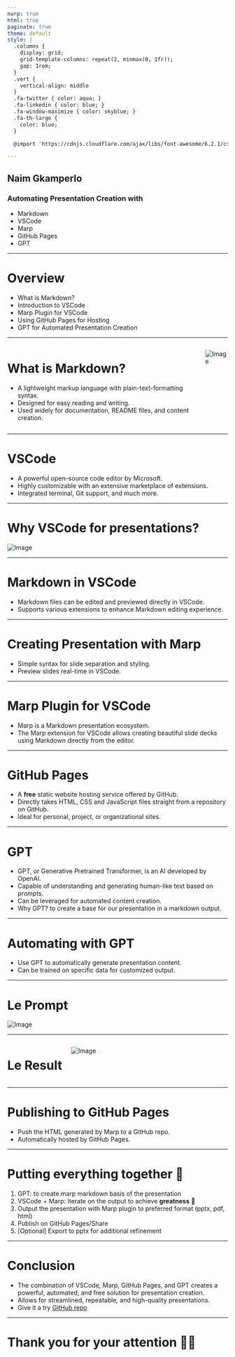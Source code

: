 ```yaml
---
marp: true
html: true
paginate: true
theme: default
style: |
  .columns {
    display: grid;
    grid-template-columns: repeat(2, minmax(0, 1fr));
    gap: 1rem;
  }
  .vert {
    vertical-align: middle
  }
  .fa-twitter { color: aqua; }
  .fa-linkedin { color: blue; }
  .fa-window-maximize { color: skyblue; }
  .fa-th-large {
    color: blue;
  }

  @import 'https://cdnjs.cloudflare.com/ajax/libs/font-awesome/6.2.1/css/all.min.css'

---
```

<!-- backgroundColor: #de1a76 -->
<!-- color: #fff -->

## Naim Gkamperlo
### Automating Presentation Creation with 
- Markdown
- VSCode
- Marp
- GitHub Pages
- GPT

---
# Overview
<!-- _backgroundColor: #512179 -->
<!-- _color: #3dcbda -->

- What is Markdown?
- Introduction to VSCode
- Marp Plugin for VSCode
- Using GitHub Pages for Hosting
- GPT for Automated Presentation Creation

---
<!-- _backgroundColor: #003c71 -->
<!-- _color: #3dcbda -->



<div class="columns">
<div>

# What is Markdown?

- A lightweight markup language with plain-text-formatting syntax.
- Designed for easy reading and writing.
- Used widely for documentation, README files, and content creation.

</div>

<div>

![Image](./img/markdown.png)

</div>
</div>


---
# VSCode

- A powerful open-source code editor by Microsoft.
- Highly customizable with an extensive marketplace of extensions.
- Integrated terminal, Git support, and much more.
---
<!-- _backgroundColor: #512179 -->
<!-- _color: #3dcbda -->
# Why VSCode for presentations? 
![Image](./img/vscode-mdpreview.png)

---
<!-- _backgroundColor: #003c71 -->
<!-- _color: #3dcbda -->
# Markdown in VSCode

- Markdown files can be edited and previewed directly in VSCode.
- Supports various extensions to enhance Markdown editing experience.
---

# Creating Presentation with Marp

- Simple syntax for slide separation and styling.
- Preview slides real-time in VSCode.
---
# Marp Plugin for VSCode

- Marp is a Markdown presentation ecosystem.
- The Marp extension for VSCode allows creating beautiful slide decks using Markdown directly from the editor.

---
<!-- _backgroundColor: #003c71 -->
<!-- _color: #3dcbda -->
# GitHub Pages

- A **free** static website hosting service offered by GitHub.
- Directly takes HTML, CSS and JavaScript files straight from a repository on GitHub.
- Ideal for personal, project, or organizational sites.

---
<!-- _backgroundColor: #512179 -->
<!-- _color: #3dcbda -->
# GPT

- GPT, or Generative Pretrained Transformer, is an AI developed by OpenAI.
- Capable of understanding and generating human-like text based on prompts.
- Can be leveraged for automated content creation.
- Why GPT? to create a base for our presentation in a markdown output.

---
# Automating with GPT

- Use GPT to automatically generate presentation content.
- Can be trained on specific data for customized output.

---
<!-- _backgroundColor: #444654 -->
<!-- _color: #3dcbda -->
# Le Prompt
![Image](./img/prompt.png)

---
<div class="columns">
<div>

# Le Result

</div>

<div>

![Image](./img/gpt-result.png)

</div>
</div>

---
<!-- _backgroundColor: #512179 -->
<!-- _color: #3dcbda -->
# Publishing to GitHub Pages

- Push the HTML generated by Marp to a GitHub repo.
- Automatically hosted by GitHub Pages.

---

# Putting everything together 🧪

1. GPT: to create marp markdown basis of the presentation
2. VSCode + Marp: Iterate on the output to achieve **greatness** 👑
3. Output the presentation with Marp plugin to preferred format (pptx, pdf, html)
4. Publish on GitHub Pages/Share
5. [Optional] Export to pptx for additional refinement

---

# Conclusion

- The combination of VSCode, Marp, GitHub Pages, and GPT creates a powerful, automated, and free solution for presentation creation.
- Allows for streamlined, repeatable, and high-quality presentations.
- Give it a try
  <i class="fa-brands fa-github"></i> [GitHub repo](https://github.com/ngkamperlo/presentations)

--- 

# Thank you for your attention 🙇‍♂️
